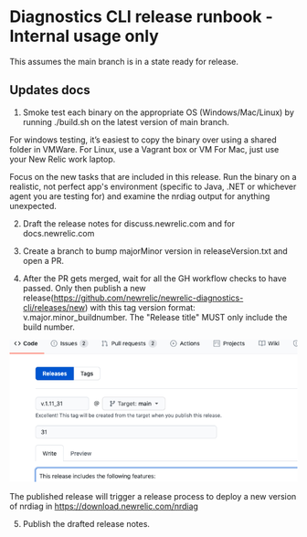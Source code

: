 # Diagnostics CLI release runbook - Internal usage only

This assumes the main branch is in a state ready for release. 

## Updates docs

1. Smoke test each binary on the appropriate OS (Windows/Mac/Linux) by running ./build.sh on the latest version of main branch.

For windows testing, it’s easiest to copy the binary over using a shared folder in VMWare.
For Linux, use a Vagrant box or VM
For Mac, just use your New Relic work laptop.

Focus on the new tasks that are included in this release. Run the binary on a realistic, not perfect app's environment (specific to Java, .NET or whichever agent you are testing for) and examine the nrdiag output for anything unexpected.

2. Draft the release notes for discuss.newrelic.com and for docs.newrelic.com

3. Create a branch to bump majorMinor version in releaseVersion.txt and open a PR.

4. After the PR gets merged, wait for all the GH workflow checks to have passed. Only then publish a new release(https://github.com/newrelic/newrelic-diagnostics-cli/releases/new) with this tag version format: v.major.minor_buildnumber. The "Release title" MUST only include the build number.

![release image](./images/release.png)

The published release will trigger a release process to deploy a new version of nrdiag in https://download.newrelic.com/nrdiag

5. Publish the drafted release notes.

